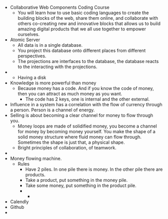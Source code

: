 - Collaborative Web Components Coding Course
	- You will learn how to use basic coding languages to create the building blocks of the web, share them online, and collaborate with others co-creating new and innovative blocks that allows us to build amazing digital products that we all use together to empower ourselves.
- Atomic Server
	- All data is in a single database.
	- You project this database onto different places from different perspectives.
	- The projections are interfaces to the database, the database reacts to the interacting with the projections.
-
	- Having a disk
- Knowledge is more powerful than money
	- Because money has a code. And if you know the code of money, then you can attract as much money as you want.
		- The code has 2 keys, one is internal and the other external.
- Influence in a system has a correlation with the flow of currency through a person. Person is a channel of energy.
- Selling is about becoming a clear channel for money to flow through you.
	- Money loops are made of solidified money, you become a channel for money by becoming money yourself. You make the shape of a solid money structure where fluid money can flow through. Sometimes the shape is just that, a physical shape.
	- Bright principles of collaboration, of teamwork.
-
- Money flowing machine.
	- Rules
		- Have 2 piles. In one pile there is money. In the other pile there are products.
		- Take a product, put something in the money pile.
		- Take some money, put something in the product pile.
		-
			-
- Calendly
- Github
-